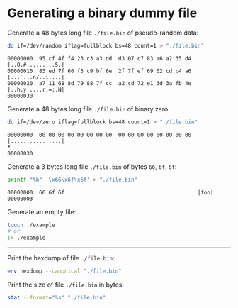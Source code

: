 # Generating a binary dummy file

Generate a 48 bytes long file `./file.bin` of pseudo-random data:

```sh
dd if=/dev/random iflag=fullblock bs=48 count=1 > "./file.bin"
```

```
00000000  95 cf 4f f4 23 c3 a3 dd  d3 07 c7 83 a6 a2 35 d4  |..O.#.........5.|
00000010  83 ed 7f 60 f3 c9 bf 6e  2f 7f ef 69 02 cd c4 a6  |...`...n/..i....|
00000020  a7 11 68 8d 79 88 7f cc  a2 cd 72 e1 3d 3a fb 4e  |..h.y.....r.=:.N|
00000030
```

Generate a 48 bytes long file `./file.bin` of binary zero:

```sh
dd if=/dev/zero iflag=fullblock bs=48 count=1 > "./file.bin"
```

```
00000000  00 00 00 00 00 00 00 00  00 00 00 00 00 00 00 00  |................|
*
00000030
```

Generate a 3 bytes long file `./file.bin` of bytes `66`, `6f`, `6f`:

```sh
printf "%b" '\x66\x6f\x6f' > "./file.bin"
```

```
00000000  66 6f 6f                                          |foo|
00000003
```

Generate an empty file:

```sh
touch ./example
# or
:> ./example
```

---

Print the hexdump of file `./file.bin`:

```sh
env hexdump --canonical "./file.bin"
```

Print the size of file `./file.bin` in bytes:

```sh
stat --format="%s" "./file.bin"
```
